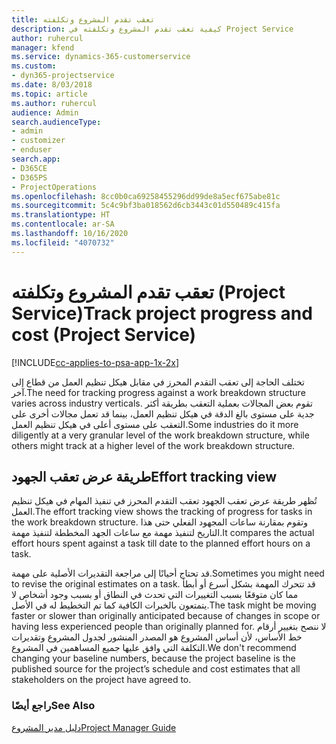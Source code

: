 ```yaml
---
title: تعقب تقدم المشروع وتكلفته
description: كيفية تعقب تقدم المشروع وتكلفته في Project Service
author: ruhercul
manager: kfend
ms.service: dynamics-365-customerservice
ms.custom:
- dyn365-projectservice
ms.date: 8/03/2018
ms.topic: article
ms.author: ruhercul
audience: Admin
search.audienceType:
- admin
- customizer
- enduser
search.app:
- D365CE
- D365PS
- ProjectOperations
ms.openlocfilehash: 8cc0b0ca69258455296dd99de8a5ecf675abe81c
ms.sourcegitcommit: 5c4c9bf3ba018562d6cb3443c01d550489c415fa
ms.translationtype: HT
ms.contentlocale: ar-SA
ms.lasthandoff: 10/16/2020
ms.locfileid: "4070732"
---
```

# <a name="track-project-progress-and-cost-project-service"></a><span data-ttu-id="f0500-103">تعقب تقدم المشروع وتكلفته (Project Service)</span><span class="sxs-lookup"><span data-stu-id="f0500-103">Track project progress and cost (Project Service)</span></span>

[!INCLUDE[cc-applies-to-psa-app-1x-2x](../includes/cc-applies-to-psa-app-1x-2x.md)]

<span data-ttu-id="f0500-104">تختلف الحاجة إلى تعقب التقدم المحرز في مقابل هيكل تنظيم العمل من قطاع إلى آخر.</span><span class="sxs-lookup"><span data-stu-id="f0500-104">The need for tracking progress against a work breakdown structure varies across industry verticals.</span></span> <span data-ttu-id="f0500-105">تقوم بعض المجالات بعملية التعقب بطريقة أكثر جدية على مستوى بالغ الدقة في هيكل تنظيم العمل، بينما قد تعمل مجالات أخرى على التعقب على مستوى أعلى في هيكل تنظيم العمل.</span><span class="sxs-lookup"><span data-stu-id="f0500-105">Some industries do it more diligently at a very granular level of the work breakdown structure, while others might track at a higher level of the work breakdown structure.</span></span>  
  
## <a name="effort-tracking-view"></a><span data-ttu-id="f0500-106">طريقة عرض تعقب الجهود</span><span class="sxs-lookup"><span data-stu-id="f0500-106">Effort tracking view</span></span>  
<span data-ttu-id="f0500-107">تُظهر طريقة عرض تعقب الجهود تعقب التقدم المحرز في تنفيذ المهام في هيكل تنظيم العمل.</span><span class="sxs-lookup"><span data-stu-id="f0500-107">The effort tracking view shows the tracking of progress for tasks in the work breakdown structure.</span></span> <span data-ttu-id="f0500-108">وتقوم بمقارنة ساعات المجهود الفعلي حتى هذا التاريخ لتنفيذ مهمة مع ساعات الجهد المخططة لتنفيذ مهمة.</span><span class="sxs-lookup"><span data-stu-id="f0500-108">It compares the actual effort hours spent against a task till date to the planned effort hours on a task.</span></span>  
  
<span data-ttu-id="f0500-109">قد تحتاج أحيانًا إلى مراجعة التقديرات الأصلية على مهمة.</span><span class="sxs-lookup"><span data-stu-id="f0500-109">Sometimes you might need to revise the original estimates on a task.</span></span> <span data-ttu-id="f0500-110">قد تتحرك المهمة بشكل أسرع أو أبطأ مما كان متوقعًا بسبب التغييرات التي تحدث في النطاق أو بسبب وجود أشخاص لا يتمتعون بالخبرات الكافية كما تم التخطيط له في الأصل.</span><span class="sxs-lookup"><span data-stu-id="f0500-110">The task might be moving faster or slower than originally anticipated because of changes in scope or having less experienced people than originally planned for.</span></span> <span data-ttu-id="f0500-111">لا ننصح بتغيير أرقام خط الأساس، لأن أساس المشروع هو المصدر المنشور لجدول المشروع وتقديرات التكلفة التي وافق عليها جميع المساهمين في المشروع.</span><span class="sxs-lookup"><span data-stu-id="f0500-111">We don't recommend changing your baseline numbers, because the project baseline is the published source for the project’s schedule and cost estimates that all stakeholders on the project have agreed to.</span></span>  
  
### <a name="see-also"></a><span data-ttu-id="f0500-112">راجع أيضًا</span><span class="sxs-lookup"><span data-stu-id="f0500-112">See Also</span></span>  
 [<span data-ttu-id="f0500-113">دليل مدير المشروع</span><span class="sxs-lookup"><span data-stu-id="f0500-113">Project Manager Guide</span></span>](../psa/project-manager-guide.md)
